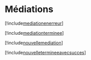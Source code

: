 # Médiations

[!include[mediationenerreur](mediations.mediationenerreur.autogen.md)]

[!include[mediationterminee](mediations.mediationterminee.autogen.md)]

[!include[nouvellemediation](mediations.nouvellemediation.autogen.md)]

[!include[nouvelletermineeavecsucces](mediations.nouvelletermineeavecsucces.autogen.md)]





































































































